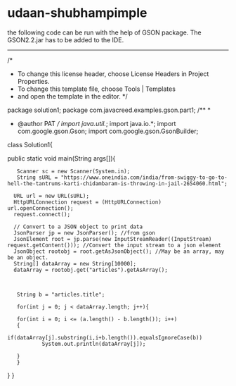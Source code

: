 # udaan-shubhampimple
the following code can be run with the help of GSON package. The GSON2.2.jar has to be added to the IDE. 
________________________________________________________________________________________________________________________________________
/*
 * To change this license header, choose License Headers in Project Properties.
 * To change this template file, choose Tools | Templates
 * and open the template in the editor.
 */

package solution1;
package com.javacreed.examples.gson.part1;
/**
 *
 * @author PAT
 */
import java.util.*;
import java.io.*;
import com.google.gson.Gson;
import com.google.gson.GsonBuilder;

class Solution1{

  public static void main(String args[]){
      
       Scanner sc = new Scanner(System.in);
       String sURL = "https://www.oneindia.com/india/from-swiggy-to-go-to-hell-the-tantrums-karti-chidambaram-is-throwing-in-jail-2654060.html";
      
      URL url = new URL(sURL);
      HttpURLConnection request = (HttpURLConnection) url.openConnection();
      request.connect();

      // Convert to a JSON object to print data
      JsonParser jp = new JsonParser(); //from gson
      JsonElement root = jp.parse(new InputStreamReader((InputStream) request.getContent())); //Convert the input stream to a json element
      JsonObject rootobj = root.getAsJsonObject(); //May be an array, may be an object. 
      String[] dataArray = new String[10000];
      dataArray = rootobj.get("articles").getAsArray();
 

       
       String b = "articles.title";

       for(int j = 0; j < dataArray.length; j++){
       
       for(int i = 0; i <= (a.length() - b.length()); i++)
       {
               if(dataArray[j].substring(i,i+b.length()).equalsIgnoreCase(b))
               System.out.println(dataArray[j]);

       }
       }

}
}
